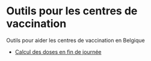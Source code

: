 # Outils pour les centres de vaccination

Outils pour aider les centres de vaccination en Belgique

* [Calcul des doses en fin de journée](https://olivier5741.github.io/centre-de-vaccination/calcul-doses-fin-de-journee/)

